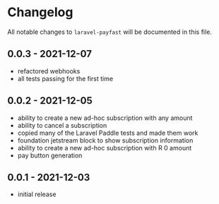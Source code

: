 # Changelog

All notable changes to `laravel-payfast` will be documented in this file.

## 0.0.3 - 2021-12-07

- refactored webhooks
- all tests passing for the first time

## 0.0.2 - 2021-12-05

- ability to create a new ad-hoc subscription with any amount
- ability to cancel a subscription
- copied many of the Laravel Paddle tests and made them work
- foundation jetstream block to show subscription information
- ability to create a new ad-hoc subscription with R 0 amount
- pay button generation

## 0.0.1 - 2021-12-03

- initial release
